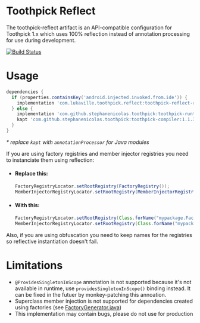 # Toothpick Reflect

The toothpick-reflect artifact is an API-compatible configuration for Toothpick 1.x which uses 100% reflection instead of annotation processing for use during development.

[![Build Status](https://travis-ci.com/lukaville/toothpick-reflect.svg?token=2prhXSky2AKzpAUuST1x&branch=master)](https://travis-ci.com/lukaville/toothpick-reflect)

# Usage

```groovy
dependencies {
  if (properties.containsKey('android.injected.invoked.from.ide')) {
    implementation 'com.lukaville.toothpick.reflect:toothpick-reflect-runtime:0.1.0'
  } else {
    implementation 'com.github.stephanenicolas.toothpick:toothpick-runtime:1.1.3'
    kapt 'com.github.stephanenicolas.toothpick:toothpick-compiler:1.1.3'
  }
}
```

_* replace `kapt` with `annotationProcessor` for Java modules_

If you are using factory registries and member injector registries you need to instanciate them using reflection:

* #### Replace this:
  ```java
  FactoryRegistryLocator.setRootRegistry(FactoryRegistry());
  MemberInjectorRegistryLocator.setRootRegistry(MemberInjectorRegistry());
  ```

* #### With this:
  ```java
  FactoryRegistryLocator.setRootRegistry(Class.forName("mypackage.FactoryRegistry").getConstructor().newInstance());
  MemberInjectorRegistryLocator.setRootRegistry(Class.forName("mypackage.MemberInjectorRegistry").getConstructor().newInstance());
  ```

Also, if you are using obfuscation you need to keep names for the registries so reflective instantiation doesn't fail.

# Limitations

* `@ProvidesSingletonInScope` annotation is not supported because it's not available in runtime, use `providesSingletonInScope()` binding instead. It can be fixed in the futuer by monkey-patching this annoation.
* Superclass member injection is not supported for dependencies created using factories (see [FactoryGenerator.java](https://github.com/stephanenicolas/toothpick/blob/master/toothpick-compiler/src/main/java/toothpick/compiler/factory/generators/FactoryGenerator.java#L56)) 
* This implementation may contain bugs, please do not use for production
